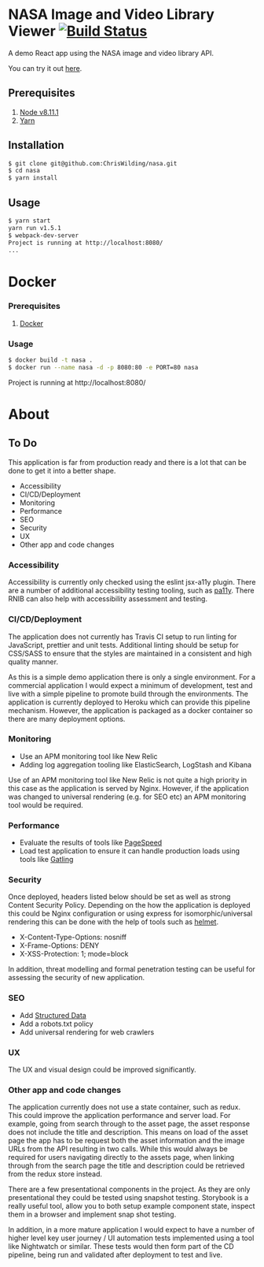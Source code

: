 # NASA Image and Video Library Viewer [![Build Status](https://travis-ci.org/ChrisWilding/nasa.svg?branch=master)](https://travis-ci.org/ChrisWilding/nasa)

A demo React app using the NASA image and video library API.

You can try it out [here](https://cw-nasa.herokuapp.com/search).

## Prerequisites

1. [Node v8.11.1](https://nodejs.org/en/download/)
1. [Yarn](https://yarnpkg.com/en/docs/install)

## Installation

```sh
$ git clone git@github.com:ChrisWilding/nasa.git
$ cd nasa
$ yarn install

```

## Usage

```sh
$ yarn start
yarn run v1.5.1
$ webpack-dev-server
Project is running at http://localhost:8080/
...
```

# Docker

### Prerequisites

1. [Docker](https://www.docker.com/community-edition)

### Usage

```sh
$ docker build -t nasa .
$ docker run --name nasa -d -p 8080:80 -e PORT=80 nasa
```

Project is running at http://localhost:8080/


# About

## To Do

This application is far from production ready and there is a lot that can be
done to get it into a better shape.

* Accessibility
* CI/CD/Deployment
* Monitoring
* Performance
* SEO
* Security
* UX
* Other app and code changes

### Accessibility

Accessibility is currently only checked using the eslint jsx-a11y plugin. There are a number of
additional accessibility testing tooling, such as [pa11y](http://pa11y.org/). There RNIB can also
help with accessibility assessment and testing.

### CI/CD/Deployment

The application does not currently has Travis CI setup to run linting for JavaScript, prettier and
unit tests. Additional linting should be setup for CSS/SASS to ensure that the styles are maintained
in a consistent and high quality manner.

As this is a simple demo application there is only a single environment. For a commercial
application I would expect a minimum of development, test and live with a simple pipeline to promote
build through the environments. The application is currently deployed to Heroku which can provide
this pipeline mechanism. However, the application is packaged as a docker container so there are
many deployment options.


### Monitoring

* Use an APM monitoring tool like New Relic
* Adding log aggregation tooling like ElasticSearch, LogStash and Kibana

Use of an APM monitoring tool like New Relic is not quite a high priority in this case as the
application is served by Nginx. However, if the application was changed to universal rendering (e.g.
for SEO etc) an APM monitoring tool would be required.

### Performance

* Evaluate the results of tools like [PageSpeed](https://developers.google.com/speed/?hl=en-US&utm_source=PSI&utm_medium=incoming-link&utm_campaign=PSI)
* Load test application to ensure it can handle production loads using tools like [Gatling](https://gatling.io/)

### Security

Once deployed, headers listed below should be set as well as strong Content Security Policy.
Depending on the how the application is deployed this could be Nginx configuration or using express
for isomorphic/universal rendering this can be done with the help of tools such as
[helmet](https://github.com/helmetjs/helmet).

* X-Content-Type-Options: nosniff
* X-Frame-Options: DENY
* X-XSS-Protection: 1; mode=block

In addition, threat modelling and formal penetration testing can be useful for assessing the
security of new application.

### SEO

* Add [Structured Data](https://developers.google.com/search/docs/guides/intro-structured-data)
* Add a robots.txt policy
* Add universal rendering for web crawlers

### UX

The UX and visual design could be improved significantly.

### Other app and code changes

The application currently does not use a state container, such as redux. This could improve the
application performance and server load. For example, going from search through to the asset page,
the asset response does not include the title and description. This means on load of the asset page
the app has to be request both the asset information and the image URLs from the API resulting in
two calls. While this would always be required for users navigating directly to the assets page,
when linking through from the search page the title and description could be retrieved from the
redux store instead.

There are a few presentational components in the project. As they are only presentational they could
be tested using snapshot testing. Storybook is a really useful tool, allow you to both setup example
component state, inspect them in a browser and implement snap shot testing.

In addition, in a more mature application I would expect to have a number of higher level key user
journey / UI automation tests implemented using a tool like Nightwatch or similar. These tests would
then form part of the CD pipeline, being run and validated after deployment to test and live.
